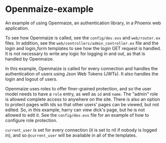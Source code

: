 # Openmaize-example

An example of using Openmaize, an authentication library, in a Phoenix web
application.

To see how Openmaize is called, see the `config/dev.exs` and `web/router.ex`
files. In addition, see the `web/controllers/admin_controller.ex` file
and the login and login_form templates to see how the login GET request
is handled. It is not necessary to write any logic for logging in and out,
as that is handled by Openmaize.

In this example, Openmaize is called for every connection and handles the
authentication of users using Json Web Tokens (JWTs). It also handles the
login and logout of users.

Openmaize uses roles to offer finer-grained protection, and so the user
model needs to have a `role` entry, as well as `id` and `name`. The "admin"
role is allowed complete access to anywhere on the site. There is also an
option to protect pages with ids so that other users' pages can be viewed, but not
edited. So, in this example, harry can view dick's page, but he is not
allowed to edit it. See the `config/dev.exs` file for an example of how
to configure role protection.

`current_user` is set for every connection (it is set to nil if nobody is
logged in), and so `@current_user` will be available in all of the templates.
